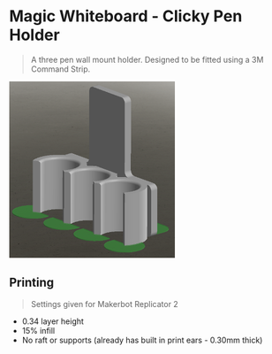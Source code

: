 Magic Whiteboard - Clicky Pen Holder
====================================

> A three pen wall mount holder. Designed to be fitted using a 3M Command Strip.

![Pen holder render](holder.png)

Printing
--------

> Settings given for Makerbot Replicator 2

  - 0.34 layer height
  - 15% infill
  - No raft or supports (already has built in print ears - 0.30mm thick)
